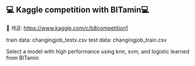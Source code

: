 ## :computer: Kaggle competition with BITamin:computer:

:pushpin: 캐글: https://www.kaggle.com/c/b8competition1

train data: changingjob_testx.csv
test data: changingjob_train.csv

Select a model with high performance using knn, svm, and logistic learned from BITamin
